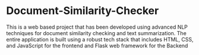 # Document-Similarity-Checker
This is a web based project that has been developed using advanced NLP techniques for document similarity checking and text summarization. The entire application is built using a robust tech stack that includes HTML, CSS, and JavaScript for the frontend and Flask web framework for the Backend
